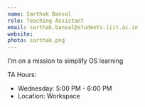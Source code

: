 ```yaml
---
name: Sarthak Bansal
role: Teaching Assistant
email: sarthak.bansal@students.iiit.ac.in
website:
photo: sarthak.png
---
```


I'm on a mission to simplify OS learning

TA Hours: 
- Wednesday: 5:00 PM - 6:00 PM
- Location: Workspace